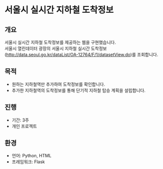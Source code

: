 # 서울시 실시간 지하철 도착정보

## 개요
서울시 실시간 지하철 도착정보를 제공하는 웹을 구현했습니다.</br>
서울시 열린데이터 광장의 서울시 지하철 실시간 도착정보(http://data.seoul.go.kr/dataList/OA-12764/F/1/datasetView.do)를 조회합니다.</br>

## 목적
- 원하는 지하철역만 추가하여 도착정보를 확인합니다.</br>
- 추가한 지하철역의 도착정보를 통해 단기적 지하철 탑승 계획을 설립합니다.</br>

## 진행
- 기간: 3주</br>
- 개인 프로젝트</br>

## 환경
- 언어: Python, HTML
- 프레임워크: Flask

